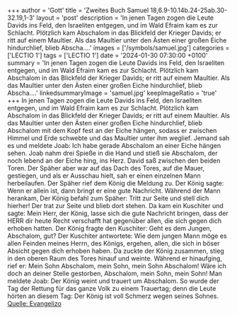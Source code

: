 +++
author = 'Gott'
title = 'Zweites Buch Samuel 18,6.9-10.14b.24-25ab.30-32.19,1-3'
layout = 'post'
description = 'In jenen Tagen zogen die Leute Davids ins Feld, den Israeliten entgegen, und im Wald Efraim kam es zur Schlacht. Plötzlich kam Abschalom in das Blickfeld der Krieger Davids; er ritt auf einem Maultier. Als das Maultier unter den Ästen einer großen Eiche hindurchlief, blieb Abscha....'
images = ['/symbols/samuel.jpg']
categories = ['LECTIO 1']
tags = ['LECTIO 1']
date = '2024-01-30 07:30:00 +0100'
summary = 'In jenen Tagen zogen die Leute Davids ins Feld, den Israeliten entgegen, und im Wald Efraim kam es zur Schlacht. Plötzlich kam Abschalom in das Blickfeld der Krieger Davids; er ritt auf einem Maultier. Als das Maultier unter den Ästen einer großen Eiche hindurchlief, blieb Abscha....'
linkedsummaryImage = 'samuel.jpg'
keepImageRatio = 'true'
+++
In jenen Tagen zogen die Leute Davids ins Feld, den Israeliten entgegen, und im Wald Efraim kam es zur Schlacht.
Plötzlich kam Abschalom in das Blickfeld der Krieger Davids; er ritt auf einem Maultier. Als das Maultier unter den Ästen einer großen Eiche hindurchlief, blieb Abschalom mit dem Kopf fest an der Eiche hängen, sodass er zwischen Himmel und Erde schwebte und das Maultier unter ihm weglief.<!--more-->
Jemand sah es und meldete Joab: Ich habe gerade Abschalom an einer Eiche hängen sehen.
Joab nahm drei Spieße in die Hand und stieß sie Abschalom, der noch lebend an der Eiche hing, ins Herz.
David saß zwischen den beiden Toren. Der Späher aber war auf das Dach des Tores, auf die Mauer, gestiegen, und als er Ausschau hielt, sah er einen einzelnen Mann herbeilaufen.
Der Späher rief dem König die Meldung zu. Der König sagte: Wenn er allein ist, dann bringt er eine gute Nachricht.
Während der Mann herankam,
Der König befahl zum Späher: Tritt zur Seite und stell dich hierher! Der trat zur Seite und blieb dort stehen.
Da kam ein Kuschiter und sagte: Mein Herr, der König, lasse sich die gute Nachricht bringen, dass der HERR dir heute Recht verschafft hat gegenüber allen, die sich gegen dich erhoben hatten.
Der König fragte den Kuschiter: Geht es dem Jungen, Abschalom, gut? Der Kuschiter antwortete: Wie dem jungen Mann möge es allen Feinden meines Herrn, des Königs, ergehen, allen, die sich in böser Absicht gegen dich erhoben haben.
Da zuckte der König zusammen, stieg in den oberen Raum des Tores hinauf und weinte. Während er hinaufging, rief er: Mein Sohn Abschalom, mein Sohn, mein Sohn Abschalom! Wäre ich doch an deiner Stelle gestorben, Abschalom, mein Sohn, mein Sohn!
Man meldete Joab: Der König weint und trauert um Abschalom.
So wurde der Tag der Rettung für das ganze Volk zu einem Trauertag; denn die Leute hörten an diesem Tag: Der König ist voll Schmerz wegen seines Sohnes.<br> [Quelle: Evangelizo](https://evangeliumtagfuertag.org/DE/gospel)